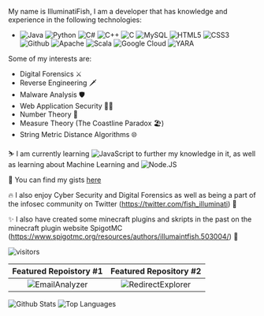 

My name is IlluminatiFish, I am a developer that has knowledge and experience in the following technologies:

  - ![Java](https://img.shields.io/badge/Java-informational?style=plastic&logo=java&logoColor=black&color=f76802) ![Python](https://img.shields.io/badge/Python-informational?style=plastic&logo=python&logoColor=black&color=228ff5) ![C#](https://img.shields.io/badge/C%23-informational?style=plastic&logo=c-sharp&logoColor=black&color=20d623) ![C++](https://img.shields.io/badge/C++-informational?style=plastic&logo=c%2B%2B&logoColor=black&color=9ff723) ![C](https://img.shields.io/badge/C-informational?style=plastic&logo=c&logoColor=black&color=f2f21b) ![MySQL](https://img.shields.io/badge/MySQL-informational?style=plastic&logo=MySQL&logoColor=black&color=b05df0) ![HTML5](https://img.shields.io/badge/HTML5-informational?style=plastic&logo=HTML5&logoColor=black&color=004ffa) ![CSS3](https://img.shields.io/badge/CSS3-informational?style=plastic&logo=CSS3&logoColor=black&color=2ba64e) ![Github](https://img.shields.io/badge/GitHub-informational?style=plastic&logo=github&logoColor=black&color=498391) ![Apache](https://img.shields.io/badge/Apache-informational?style=plastic&logo=apache&logoColor=black&color=c20606) ![Scala](https://img.shields.io/badge/Scala-informational?style=plastic&logo=scala&logoColor=black&color=d15e5e) ![Google Cloud](https://img.shields.io/badge/Google%20Cloud-informational?style=plastic&logo=google-cloud&logoColor=black&color=2604d1) ![YARA](https://img.shields.io/badge/YARA-informational?style=plastic&logo=virustotal&logoColor=black&color=e31041)
 
 Some of my interests are:
 
  - Digital Forensics ⚔️
  - Reverse Engineering 🗡️
  - Malware Analysis 🛡️
  - Web Application Security 🏴‍☠️
  - Number Theory 🧮
  - Measure Theory (The Coastline Paradox 🏖️)
  - String Metric Distance Algorithms 🌐
 
⛷️ I am currently learning ![JavaScript](https://img.shields.io/badge/JavaScript-informational?style=plastic&logo=javascript&logoColor=black&color=ffa500) to further my knowledge in it, as well as learning about Machine Learning and ![Node.JS](https://img.shields.io/badge/NodeJS-informational?style=plastic&logo=node.js&logoColor=black&color=3ce6e6) 

🤺 You can find my gists <a href='https://gist.github.com/IlluminatiFish'>here</a>

🔥 I also enjoy Cyber Security and Digital Forensics as well as being a part of the infosec community on Twitter (https://twitter.com/fish_illuminati) 🔌

✨ I also have created some minecraft plugins and skripts in the past on the minecraft plugin website SpigotMC (https://www.spigotmc.org/resources/authors/illumaintfish.503004/) 🔌

![visitors](https://visitor-badge-reloaded.herokuapp.com/badge?page_id=IlluminatiFish.IlluminatiFish&color=eb200e)

Featured Repoistory #1     |  Featured Repository #2
:-------------------------:|:-------------------------:
![EmailAnalyzer](https://github-readme-stats.vercel.app/api/pin/?username=IlluminatiFish&repo=EmailAnalyzer&theme=radical)   |  ![RedirectExplorer](https://github-readme-stats.vercel.app/api/pin/?username=IlluminatiFish&repo=RedirectExplorer&theme=radical)



![Github Stats](https://github-readme-stats.vercel.app/api?username=IlluminatiFish&show_icons=true&theme=radical "My Github Stats") ![Top Languages](https://github-readme-stats.vercel.app/api/top-langs/?username=IlluminatiFish&theme=radical "Top Languages Used")

